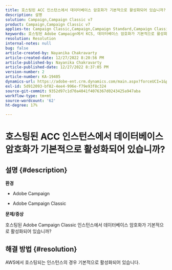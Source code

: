```yaml
---
title: 호스팅된 ACC 인스턴스에서 데이터베이스 암호화가 기본적으로 활성화되어 있습니까?
description: 설명
solution: Campaign,Campaign Classic v7
product: Campaign,Campaign Classic v7
applies-to: Campaign Classic,Campaign,Campaign Standard,Campaign Classic v7
keywords: 호스팅된 Adobe Campaign에서 KCS, 데이터베이스 암호화가 기본적으로 활성화됨
resolution: Resolution
internal-notes: null
bug: false
article-created-by: Nayanika Chakravarty
article-created-date: 12/27/2022 8:20:56 PM
article-published-by: Nayanika Chakravarty
article-published-date: 12/27/2022 8:37:05 PM
version-number: 2
article-number: KA-19405
dynamics-url: https://adobe-ent.crm.dynamics.com/main.aspx?forceUCI=1&pagetype=entityrecord&etn=knowledgearticle&id=5fd077f7-2386-ed11-81ac-6045bd006079
exl-id: 5d912093-bf82-4ee4-996e-f79e93f8c324
source-git-commit: 9352d97c1d70a4041f4076367d0243425a947aba
workflow-type: tm+mt
source-wordcount: '62'
ht-degree: 17%

---
```


# 호스팅된 ACC 인스턴스에서 데이터베이스 암호화가 기본적으로 활성화되어 있습니까?

## 설명 {#description}


<b>환경</b>

- Adobe Campaign

- Adobe Campaign Classic

<b>문제/증상</b>

호스팅된 Adobe Campaign Classic 인스턴스에서 데이터베이스 암호화가 기본적으로 활성화되어 있습니까?


## 해결 방법 {#resolution}


AWS에서 호스팅되는 인스턴스의 경우 기본적으로 활성화되어 있습니다.
